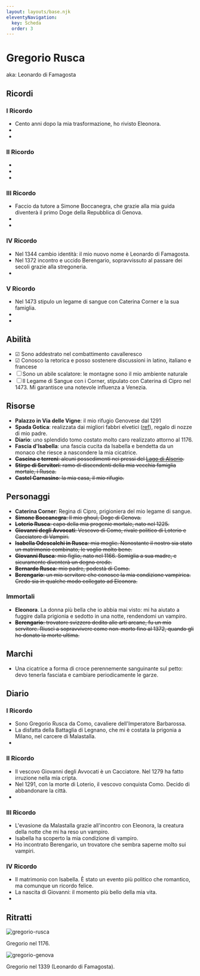```yaml
---
layout: layouts/base.njk
eleventyNavigation:
  key: Scheda
  order: 3
---
```


# Gregorio Rusca

aka: Leonardo di Famagosta

## Ricordi

### I Ricordo 
* Cento anni dopo la mia trasformazione, ho rivisto Eleonora.
* 
* 

### II Ricordo
*
*
*
### III Ricordo
* Faccio da tutore a Simone Boccanegra, che grazie alla mia guida diventerà il primo Doge della Repubblica di Genova.
*
*
### IV Ricordo
* Nel 1344 cambio identità: il mio nuovo nome è Leonardo di Famagosta.
* Nel 1372 incontro e uccido Berengario, sopravvissuto al passare dei secoli grazie alla stregoneria.
*
### V Ricordo
* Nel 1473 stipulo un legame di sangue con Caterina Corner e la sua famiglia.
*
*

## Abilità

* ☑ Sono addestrato nel combattimento cavalleresco
* ☑ Conosco la retorica e posso sostenere discussioni in latino, italiano e francese
* ☐ Sono un abile scalatore: le montagne sono il mio ambiente naturale
* ☐ Il Legame di Sangue con i Corner, stipulato con Caterina di Cipro nel 1473. Mi garantisce una notevole influenza a Venezia.  

## Risorse

* **Palazzo in Via delle Vigne**: il mio rifugio Genovese dal 1291
* **Spada Gotica**: realizzata dai migliori fabbri elvetici ([ref](https://www.pananti.com/it/asta-0140/spada-gotica-61330-61278)), regalo di nozze di mio padre.
* **Diario**: uno splendido tomo costato molto caro realizzato attorno al 1176.
* **Fascia d'Isabella**: una fascia cucita da Isabella e bendetta da un monaco che riesce a nascondere la mia cicatrice.
* ~~**Cascina e terreni**: alcuni possedimenti nei pressi del [Lago di Alserio](https://it.wikipedia.org/wiki/Lago_di_Alserio).~~
* ~~**Stirpe di Servitori**: ramo di discendenti della mia vecchia famiglia mortale, i Rusca.~~
* ~~**Castel Carnasino**: la mia casa, il mio rifugio.~~

## Personaggi

* **Caterina Corner**: Regina di Cipro, prigioniera del mio legame di sangue.  
* ~~**Simone Boccanegra**: Il mio ghoul, Doge di Genova.~~
* ~~**Loterio Rusca**: capo della mia progenie mortale, nato nel 1225.~~
* ~~**Giovanni degli Avvocati**: Vescovo di Como, rivale politico di Loterio e Cacciatore di Vampiri.~~
* ~~**Isabella Odescalchi in Rusca**: mia moglie. Nonostante il nostro sia stato un matrimonio combinato, le voglio molto bene.~~
* ~~**Giovanni Rusca**: mio figlio, nato nel 1166. Somiglia a sua madre, e sicuramente diventerà un degno erede.~~
* ~~**Bernardo Rusca**: mio padre, podestà di Como.~~
* ~~**Berengario**: un mio servitore che conosce la mia condizione vampirica. Credo sia in qualche modo collegato ad Eleonora.~~

### Immortali

* **Eleonora**. La donna più bella che io abbia mai visto: mi ha aiutato a fuggire dalla prigionia e sedotto in una notte, rendendomi un vampiro.
* ~~**Berengario**: trovatore svizzero dedito alle arti arcane, fu un mio servitore. Riuscì a sopravvivere come non-morto fino al 1372, quando gli ho donato la morte ultima.~~

## Marchi

* Una cicatrice a forma di croce perennemente sanguinante sul petto: devo tenerla fasciata e cambiare periodicamente le garze.

## Diario


### I Ricordo 
* Sono Gregorio Rusca da Como, cavaliere dell'Imperatore Barbarossa. 
* La disfatta della Battaglia di Legnano, che mi è costata la prigonia a Milano, nel carcere di Malastalla.
* 

### II Ricordo
* Il vescovo Giovanni degli Avvocati è un Cacciatore. Nel 1279 ha fatto irruzione nella mia cripta.
* Nel 1291, con la morte di Loterio, il vescovo conquista Como. Decido di abbandonare la città.
*
### III Ricordo
* L'evasione da Malastalla grazie all'incontro con Eleonora, la creatura della notte che mi ha reso un vampiro.
* Isabella ha scoperto la mia condizione di vampiro.
* Ho incontrato Berengario, un trovatore che sembra saperne molto sui vampiri.
### IV Ricordo
* Il matrimonio con Isabella. È stato un evento più politico che romantico, ma comunque un ricordo felice.
* La nascita di Giovanni: il momento più bello della mia vita.
*

## Ritratti

![gregorio-rusca](/img/gregorio-rusca.jpeg)

Gregorio nel 1176.

![gregorio-genova](/img/gregorio-genova.jpeg)

Gregorio nel 1339 (Leonardo di Famagosta).